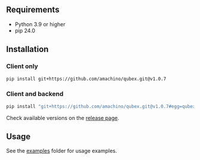 ## Requirements

- Python 3.9 or higher
- pip 24.0


## Installation

### Client only

```bash
pip install git+https://github.com/amachino/qubex.git@v1.0.7
```

### Client and backend

```bash
pip install "git+https://github.com/amachino/qubex.git@v1.0.7#egg=qubex[backend]"
```

Check available versions on the [release page](https://github.com/amachino/qubex/releases).

## Usage

See the [examples](https://github.com/amachino/qubex/tree/main/docs/examples) folder for usage examples.